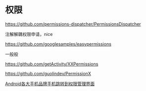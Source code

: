 # 权限

https://github.com/permissions-dispatcher/PermissionsDispatcher

注解解耦权限申请，nice

https://github.com/googlesamples/easypermissions

一般般

https://github.com/getActivity/XXPermissions

https://github.com/guolindev/PermissionX

[Android各大手机品牌手机跳转到权限管理界面](https://www.jianshu.com/p/b5c494dba0bc)